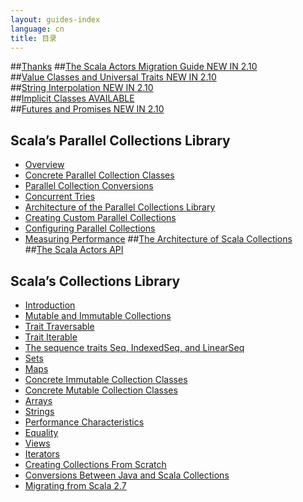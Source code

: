 ```yaml
---
layout: guides-index
language: cn
title: 目录
---
```

##[Thanks](Thanks.md)
##[The Scala Actors Migration Guide NEW IN 2.10](/core/The-Scala-Actors-Migration-Guide.md)  
##[Value Classes and Universal Traits NEW IN 2.10](/core/Value-Classes-and-Universal-Traits.md)  
##[String Interpolation NEW IN 2.10](/core/String_Interpolation.md)  
##[Implicit Classes AVAILABLE](/core/Implicit-Classes.md)  
##[Futures and Promises NEW IN 2.10](/core/Futures-and-Promises.md)  
## Scala’s Parallel Collections Library  
- [Overview](/parallel-collections/overview.md)
- [Concrete Parallel Collection Classes](/parallel-collections/Concrete_Parallel_Collection_Classes.md)
- [Parallel Collection Conversions](/parallel-collections/Parallel_Collection_Conversions.md)
- [Concurrent Tries](/parallel-collections/Concurrent_Tries.md)
- [Architecture of the Parallel Collections Library](/parallel-collections/Architecture_of_the_Parallel_Collections_Library.md)
- [Creating Custom Parallel Collections](/parallel-collections/Creating_Custom_Parallel_Collections.md)
- [Configuring Parallel Collections](/parallel-collections/Configuring_Parallel_Collections.md)
- [Measuring Performance](/parallel-collections/Measuring_Performance.md)
##[The Architecture of Scala Collections](/core/The_Architecture_of_Scala_Collections.md)  
##[The Scala Actors API](/core/The_Scala_Actors_API.md)  
## Scala’s Collections Library  
- [Introduction](Introduction.md)
- [Mutable and Immutable Collections](Mutable_and_Immutable_Collections.md)
- [Trait Traversable](Trait_Traversable.md)
- [Trait Iterable](Trait_Iterable.md)
- [The sequence traits Seq, IndexedSeq, and LinearSeq](The_sequence_traits.md)
- [Sets](Sets.md)
- [Maps](Maps.md)
- [Concrete Immutable Collection Classes](Concrete_Immutable_Collection_Classes.md)
- [Concrete Mutable Collection Classes](Concrete_Mutable_Collection_Classes.md)
- [Arrays](Arrays.md)
- [Strings](Strings.md)
- [Performance Characteristics](Performance_Characteristics.md)
- [Equality](Equality.md)
- [Views](Views.md)
- [Iterators](Iterators.md)
- [Creating Collections From Scratch](Creating_Collections_From_Scratch.md)
- [Conversions Between Java and Scala Collections](Conversions_Between_Java_and_Scala_Collections.md)
- [Migrating from Scala 2.7](Migrating_from_Scala_2_7.md)
